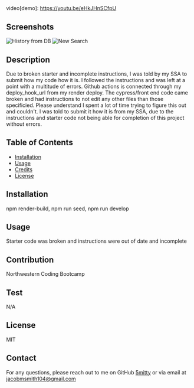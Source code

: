 ## <FIVEDAYSAHEAD>

video[demo]: https://youtu.be/eHkJHnSCfpU

## Screenshots

![History from DB](Assets/FiveDaysAheadScreenShot1.png)
![New Search](Assets/FiveDaysAheadScreenShot2.png)

## Description

Due to broken starter and incomplete instructions, I was told by my SSA to submit how my code how it is. I followed the instructions and was left at a point with a multitude of errors. Github actions is connected through my deploy_hook_url from my render deploy. The cypress/front end code came broken and had instructions to not edit any other files than those specificied. Please understand I spent a lot of time trying to figure this out and couldn't. I was told to submit it how it is from my SSA, due to the instructions and starter code not being able for completion of this project without errors.

## Table of Contents

- [Installation](#installation)
- [Usage](#usage)
- [Credits](#credits)
- [License](#license)

## Installation

npm render-build, npm run seed, npm run develop

## Usage

Starter code was broken and instructions were out of date and incomplete

## Contribution

Northwestern Coding Bootcamp

## Test

N/A

## License

MIT

## Contact

For any questions, please reach out to me on GitHub [5mitty](https://github.com/5mitty) or via email at jacobmsmith104@gmail.com
